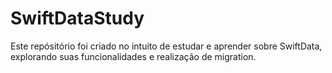 # SwiftDataStudy
Este repósitório foi criado no intuito de estudar e aprender sobre SwiftData, explorando suas funcionalidades e realização de migration.
